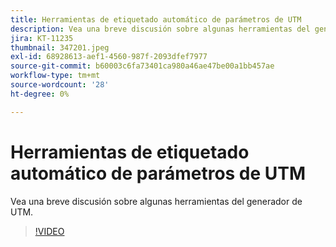 ```yaml
---
title: Herramientas de etiquetado automático de parámetros de UTM
description: Vea una breve discusión sobre algunas herramientas del generador de UTM.
jira: KT-11235
thumbnail: 347201.jpeg
exl-id: 68928613-aef1-4560-987f-2093dfef7977
source-git-commit: b60003c6fa73401ca980a46ae47be00a1bb457ae
workflow-type: tm+mt
source-wordcount: '28'
ht-degree: 0%

---
```


# Herramientas de etiquetado automático de parámetros de UTM

Vea una breve discusión sobre algunas herramientas del generador de UTM.

>[!VIDEO](https://video.tv.adobe.com/v/347201/?quality=12&learn=on)
